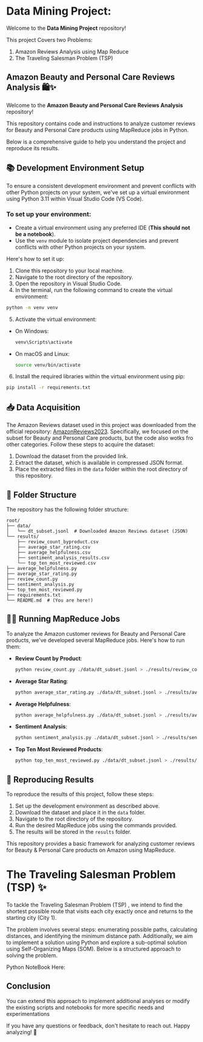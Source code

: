 # Data Mining Project:
Welcome to the **Data Mining Project** repository!

This project Covers two Problems:
1. Amazon Reviews Analysis using Map Reduce
2. The Traveling Salesman Problem (TSP)

## Amazon Beauty and Personal Care Reviews Analysis 🛍️✨

Welcome to the **Amazon Beauty and Personal Care Reviews Analysis** repository!

This repository contains code and instructions to analyze customer reviews for Beauty and Personal Care products using MapReduce jobs in Python.

Below is a comprehensive guide to help you understand the project and reproduce its results.

## 📚 Development Environment Setup

To ensure a consistent development environment and prevent conflicts with other Python projects on your system, we've set up a virtual environment using Python 3.11 within Visual Studio Code (VS Code).

### To set up your environment:
- Create a virtual environment using any preferred IDE (**This should not be a notebook**).
- Use the `venv` module to isolate project dependencies and prevent conflicts with other Python projects on your system.

Here's how to set it up:

1. Clone this repository to your local machine.
2. Navigate to the root directory of the repository.
3. Open the repository in Visual Studio Code.
4. In the terminal, run the following command to create the virtual environment:

```bash
python -m venv venv
```

5. Activate the virtual environment:

- On Windows:
  ```bash
  venv\Scripts\activate
  ```

- On macOS and Linux:
  ```bash
  source venv/bin/activate
  ```

6. Install the required libraries within the virtual environment using pip:
  ```bash
  pip install -r requirements.txt
  ```

## 📥 Data Acquisition

The Amazon Reviews dataset used in this project was downloaded from the official repository: [AmazonReviews2023](https://github.com/hyp1231/AmazonReviews2023). Specifically, we focused on the subset for Beauty and Personal Care products, but the code also wotks fro other categories. Follow these steps to acquire the dataset:

1. Download the dataset from the provided link.
2. Extract the dataset, which is available in compressed JSON format.
3. Place the extracted files in the `data` folder within the root directory of this repository.

## 📂 Folder Structure

The repository has the following folder structure:

```
root/
├── data/
│   └── dt_subset.jsonl  # Downloaded Amazon Reviews dataset (JSON)
└── results/
    ├── review_count_byproduct.csv
    ├── average_star_rating.csv
    ├── average_helpfulness.csv
    ├── sentiment_analysis_results.csv
    └── top_ten_most_reviewed.csv
├── average_helpfulness.py
├── average_star_rating.py
├── review_count.py
├── sentiment_analysis.py
└── top_ten_most_reviewed.py
├── requirements.txt
└── README.md  # (You are here!)
```

## 🏃‍♂️ Running MapReduce Jobs

To analyze the Amazon customer reviews for Beauty and Personal Care products, we've developed several MapReduce jobs. Here's how to run them:

- **Review Count by Product**:
  ```bash
  python review_count.py ./data/dt_subset.jsonl > ./results/review_count_byproduct.csv
  ```

- **Average Star Rating**:
  ```bash
  python average_star_rating.py ./data/dt_subset.jsonl > ./results/average_star_rating.csv
  ```

- **Average Helpfulness**:
  ```bash
  python average_helpfulness.py ./data/dt_subset.jsonl > ./results/average_helpfulness.csv
  ```

- **Sentiment Analysis**:
  ```bash
  python sentiment_analysis.py ./data/dt_subset.jsonl > ./results/sentiment_analysis.csv
  ```

- **Top Ten Most Reviewed Products**:
  ```bash
  python top_ten_most_reviewed.py ./data/dt_subset.jsonl > ./results/top_ten_most_reviewed.csv
  ```

## 🔄 Reproducing Results

To reproduce the results of this project, follow these steps:

1. Set up the development environment as described above.
2. Download the dataset and place it in the `data` folder.
3. Navigate to the root directory of the repository.
4. Run the desired MapReduce jobs using the commands provided.
5. The results will be stored in the `results` folder.

This repository provides a basic framework for analyzing customer reviews for Beauty & Personal Care products on Amazon using MapReduce. 


# The Traveling Salesman Problem (TSP) ✨
To tackle the Traveling Salesman Problem (TSP) , we intend to find the shortest possible route that visits each city exactly once and returns to the starting city (City 1). 

The problem involves several steps: enumerating possible paths, calculating distances, and identifying the minimum distance path. Additionally, we aim to implement a solution using Python and explore a sub-optimal solution using Self-Organizing Maps (SOM). Below is a structured approach to solving the problem.

Python NoteBook Here:

## Conclusion

You can extend this approach to implement additional analyses or modify the existing scripts and notebooks for more specific needs and experimentations

If you have any questions or feedback, don't hesitate to reach out. Happy analyzing! 🎉
